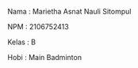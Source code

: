 Nama    : Marietha Asnat Nauli Sitompul

NPM     : 2106752413

Kelas   : B

Hobi    : Main Badminton